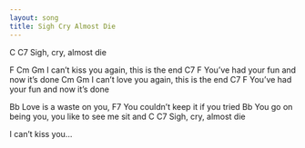 ```yaml
---
layout: song
title: Sigh Cry Almost Die
---
```

C          C7
Sigh, cry, almost die
 
F            Cm         Gm
I can’t kiss you again, this is the end
C7                               F
You’ve had your fun and now it’s done
             Cm         Gm
I can’t love you again, this is the end
C7                               F
You’ve had your fun and now it’s done
 
Bb
Love is a waste on you, 
                            F7
You couldn’t keep it if you tried
          Bb
You go on being you, you like to see me sit and
C          C7
Sigh, cry, almost die
 
I can’t kiss you...